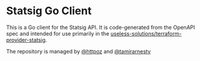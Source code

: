 # Statsig Go Client
This is a Go client for the Statsig API. It is code-generated from the OpenAPI spec and intended for use primarily in the [useless-solutions/terraform-provider-statsig](https://github.com/useless-solutions/terraform-provider-statsig).

The repository is managed by [@httpoz](https://github.com/httpoz) and [@tamirarnesty](https://github.com/tamirarnesty)
